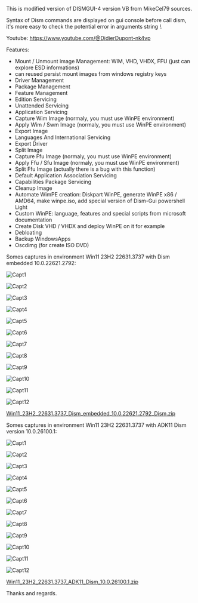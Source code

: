 This is modified version of DISMGUI-4 version VB from MikeCel79 sources.

Syntax of Dism commands are displayed on gui console before call dism, it's more easy to check the potential error in arguments string !.

Youtube:
https://www.youtube.com/@DidierDupont-nk4vp

Features:
- Mount / Unmount image Management: WIM, VHD, VHDX, FFU (just can explore ESD informations)
- can reused persist mount images from windows registry keys
- Driver Management
- Package Management
- Feature Management
- Edition Servicing
- Unattended Servicing
- Application Servicing
- Capture Wim Image (normaly, you must use WinPE environment)
- Apply Wim / Swm Image (normaly, you must use WinPE environment)
- Export Image
- Languages And International Servicing
- Export Driver
- Split Image
- Capture Ffu Image (normaly, you must use WinPE environment)
- Apply Ffu / Sfu Image (normaly, you must use WinPE environment)
- Split Ffu Image (actually there is a bug with this function)
- Default Application Association Servicing
- Capabilities Package Servicing
- Cleanup Image
- Automate WimPE creation: Diskpart WinPE, generate WinPE x86 / AMD64, make winpe.iso, add special version of Dism-Gui powershell Light
- Custom WinPE: language, features and special scripts from microsoft documentation
- Create Disk VHD / VHDX and deploy WinPE on it for example
- Debloating
- Backup WindowsApps
- Oscdimg (for create ISO DVD)

Somes captures in environment Win11 23H2 22631.3737 with Dism embedded 10.0.22621.2792:

![Capt1](https://github.com/Dede333/VB_DISMGUI/assets/61848651/54658cca-f5c3-4c4e-a209-fe809a11aa10)

![Capt2](https://github.com/Dede333/VB_DISMGUI/assets/61848651/d6e15d4e-dd74-4886-8057-f02fcbb8f471)

![Capt3](https://github.com/Dede333/VB_DISMGUI/assets/61848651/7e5d8c90-a9c6-4f79-b56c-42b8cb3b4f39)

![Capt4](https://github.com/Dede333/VB_DISMGUI/assets/61848651/5209e8c0-8d24-45fb-af3c-4a7515bc80a9)

![Capt5](https://github.com/Dede333/VB_DISMGUI/assets/61848651/4fa306f8-c525-4560-bd2b-d42ae658f6b7)

![Capt6](https://github.com/Dede333/VB_DISMGUI/assets/61848651/352521cc-e231-47bf-8908-411c68aefa1b)

![Capt7](https://github.com/Dede333/VB_DISMGUI/assets/61848651/b02b3a72-3e31-46a0-b14a-7e16696b3fe3)

![Capt8](https://github.com/Dede333/VB_DISMGUI/assets/61848651/25cf3474-1aad-4839-8f8c-716594d6beb4)

![Capt9](https://github.com/Dede333/VB_DISMGUI/assets/61848651/6d464c44-dafc-447d-82a3-5629b0faa2c2)

![Capt10](https://github.com/Dede333/VB_DISMGUI/assets/61848651/45cfb7ef-eafb-4133-bf95-057268b33a7a)

![Capt11](https://github.com/Dede333/VB_DISMGUI/assets/61848651/60e62fc3-d5eb-423a-b695-1bf183ffe98d)

![Capt12](https://github.com/Dede333/VB_DISMGUI/assets/61848651/2c5b5413-2930-46b5-90ff-5c54cda03311)

[Win11_23H2_22631.3737_Dism_embedded_10.0.22621.2792_Dism.zip](https://github.com/user-attachments/files/15859468/Win11_23H2_22631.3737_Dism_embedded_10.0.22621.2792_Dism.zip)



Somes captures in environment Win11 23H2 22631.3737 with ADK11 Dism version 10.0.26100.1:

![Capt1](https://github.com/Dede333/VB_DISMGUI/assets/61848651/f8ded113-8e83-42ad-948d-d6d0ae3611bc)

![Capt2](https://github.com/Dede333/VB_DISMGUI/assets/61848651/e715eb11-ae55-4e6d-bfab-84c1eef06dce)


![Capt3](https://github.com/Dede333/VB_DISMGUI/assets/61848651/2b02dc11-0558-4149-91a9-4d6a2e9628ce)

![Capt4](https://github.com/Dede333/VB_DISMGUI/assets/61848651/c5f9bbad-64e7-47c7-a01b-34a5097a48b3)

![Capt5](https://github.com/Dede333/VB_DISMGUI/assets/61848651/aa52f8cf-0b05-4810-a9e6-de9e9209dd54)

![Capt6](https://github.com/Dede333/VB_DISMGUI/assets/61848651/de8ad2d5-a2df-4a47-8ddf-926f2f4f657b)

![Capt7](https://github.com/Dede333/VB_DISMGUI/assets/61848651/89b4c061-7b91-42dd-8c3d-ec46b6be9c19)

![Capt8](https://github.com/Dede333/VB_DISMGUI/assets/61848651/0b841c64-2a8c-46ef-a613-cd7f256a1d6f)

![Capt9](https://github.com/Dede333/VB_DISMGUI/assets/61848651/f9da041f-689c-49e7-b28b-a7cb1c813888)

![Capt10](https://github.com/Dede333/VB_DISMGUI/assets/61848651/c6cfd02f-7c4e-4b90-b633-f7d006e91224)

![Capt11](https://github.com/Dede333/VB_DISMGUI/assets/61848651/0cd2949e-cdca-45e1-9fab-e6b39a870611)

![Capt12](https://github.com/Dede333/VB_DISMGUI/assets/61848651/5a6bc066-d2ea-494d-9cca-6d3d94ca5768)

[Win11_23H2_22631.3737_ADK11_Dism_10.0.26100.1.zip](https://github.com/user-attachments/files/15859466/Win11_23H2_22631.3737_ADK11_Dism_10.0.26100.1.zip)


Thanks and regards.

